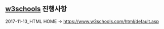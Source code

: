[w3schools](https://www.w3schools.com/) 진행사항  
---------------------------

2017-11-13_HTML HOME -> https://www.w3schools.com/html/default.asp
